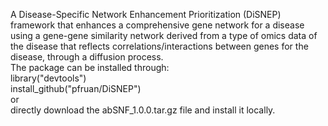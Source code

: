 A Disease-Specific Network Enhancement Prioritization (DiSNEP) framework that enhances a comprehensive gene network for a disease using a gene-gene similarity network derived from a type of omics data of the disease that reflects correlations/interactions between genes for the disease, through a diffusion process.  
The package can be installed through:  
library("devtools")  
install_github("pfruan/DiSNEP")  
or  
directly download the abSNF_1.0.0.tar.gz file and install it locally.
